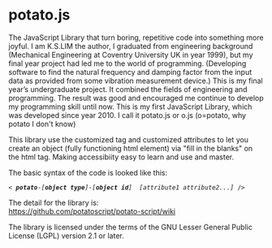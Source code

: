 # potato.js
The JavaScript Library that turn boring, repetitive code into something more joyful.
I am K.S.LIM the author, 
I graduated from engineering background (Mechanical Engineering at Coventry University UK in year 1999), but my final year project had led me to the world of programming. (Developing software to find the natural frequency and damping factor from the input data as provided from some vibration measurement device.) This is my final year’s undergraduate project. It combined the fields of engineering and programming. 
The result was good and encouraged me continue to develop my programming skill until now.
This is my first JavaScript Library, which was developed since year 2010. I call it potato.js or o.js (o=potato, why potato I don't know)

This library use the customized tag and customized attributes to let you
 create an object (fully functioning html element) via "fill in the blanks" on the html tag.
 Making accessibiity easy to learn and use and master. 

The basic syntax of the code is looked like this:
<PRE><CODE>< <I><b>potato</b></I>-<I>[<b>object type</b>]</I>-<I>[<b>object id</b>]</I>  <I>[attribute1 attribute2...]</I> /></CODE></PRE>

The detail for the library is:<br>https://github.com/potatoscript/potato-script/wiki

The library is licensed under the terms of the GNU Lesser General Public License (LGPL) version 2.1 or later.

